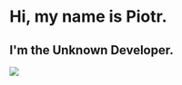 
# Hi, my name is Piotr.
## I'm the Unknown Developer.

<img src="https://img.shields.io/badge/Know%20More-Click%20Here-blue?style=flat-square&logo=&logoColor=white" onclick="window.location.href='https://piotrkulisz.github.io'">
